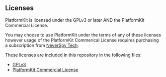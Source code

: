 ## Licenses
PlatformKit is licensed under the GPLv3 or later AND the PlatformKit Commercial License.

You may choose to use PlatformKit under the terms of any of these licenses however usage of the PlatformKit Commerical License requires purchasing a subscription from [NeverSpy Tech](https://neverspy.tech/platformkit).

These licenses are included in this repository in the following files:
* [GPLv3](/GPLv3_License.md)
* [PlatformKit Commercial License](/PlatformKit_Commercial_License.txt)